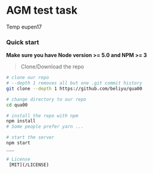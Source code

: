 
# AGM  test task

Temp eupen17

### Quick start
**Make sure you have Node version >= 5.0 and NPM >= 3**
> Clone/Download the repo 

```bash
# clone our repo
# --depth 1 removes all but one .git commit history
git clone --depth 1 https://github.com/beliyu/qua00

# change directory to our repo
cd qua00

# install the repo with npm
npm install
# Some people prefer yarn ...

# start the server
npm start
___

# License
 [MIT](/LICENSE)

